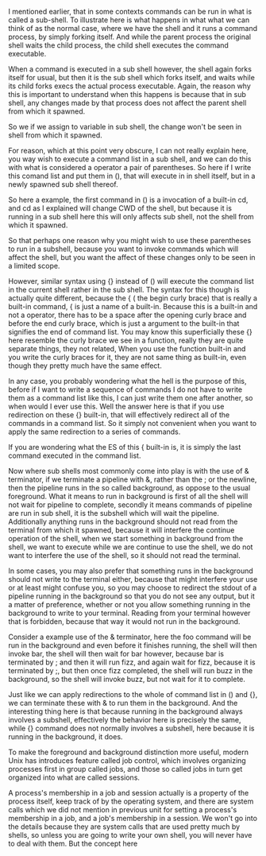 I mentioned earlier, that in some contexts commands can be run in what is
called a sub-shell. To illustrate here is what happens in what what we can
think of as the normal case, where we have the shell and it runs a command
process, by simply forking itself. And while the parent process the original
shell waits the child process, the child shell executes the command
executable. 

When a command is executed in a sub shell however, the shell again forks
itself for usual, but then it is the sub shell which forks itself, and waits
while its child forks execs the actual process executable. Again, the reason
why this is important to understand when this happens is because that in sub
shell, any changes made by that process does not affect the parent shell from
which it spawned.

So we if we assign to variable  in sub shell, the change won't be seen in
shell from which it spawned. 

For reason, which at this point very obscure, I can not really explain here,
you way wish to execute a command list in a sub shell, and we can do this with
what is considered a operator a pair of parentheses.  So here if I write this
comand list and put them in (), that will execute in in shell itself, but in a
newly spawned sub shell thereof.

So here  a example, the first command in () is a invocation of a built-in cd,
and cd as I explained will change CWD of the shell, but because it is running
in a sub shell here this will only affects sub shell, not the shell from which
it spawned. 

So that perhaps one reason why you might wish to use these parentheses to run
in a subshell, because you want to invoke commands which will affect the
shell, but you want the affect of these changes only to be seen in a limited
scope. 

However, similar syntax using {} instead of () will execute the command list
in the current shell rather in the sub shell. The syntax for this though is
actually quite different,  because the { ( the begin curly brace) that is
really a built-in command, { is just a name of a built-in. Because this is a
built-in and not a operator, there has to be a space after the opening curly
brace and before the end curly brace, which is just a argument to the built-in
that signifies the end of command list. You may know this superficially these
{} here resemble the curly brace we see in a function, really they are quite
separate things, they not related, When you use the function built-in and you
write the curly braces for it, they are not same thing as built-in, even
though they pretty much have the same effect.

In any case, you probably wondering what the hell is the purpose of this,
before if I want to write a sequence of commands I do not have to write them
as a command list like this, I can just write them one after another, so when
would I ever use this. Well the answer here is that if you use redirection on
these {} built-in, that will effectively redirect all of the commands in a
command list. So it simply not convenient when you want to apply the same
redirection to a series of commands. 

If you are wondering what the ES of this { built-in is, it is simply the last
command executed in the command list.

Now where sub shells most commonly come into play is with the use of & terminator, if we
terminate a pipeline with &, rather than the ; or the newline, then the pipeline
runs in the so called background, as oppose to the usual foreground. What it
means to run in background is first of all the shell will not wait for
pipeline to complete, secondly it means commands of pipeline are run in sub
shell, it is the subshell which will wait the pipeline. Additionally anything
runs in the background should not read from the terminal from which it
spawned, because it will interfere the continue operation of the shell, when
we start something in background from the shell, we want to  execute while we
are continue to use the shell, we do not want to interfere the use of the
shell, so it should not read the terminal. 

In some cases, you may also prefer that something runs in the background
should not write to the terminal either, because that might interfere your use
or at least might confuse you, so you may choose to redirect the stdout of a
pipeline running in the background so that you do not see any output, but it a
matter of preference, whether or not you allow something running in the
background to write to your terminal. Reading from your terminal however that
is forbidden, because that way it would not run in the background.

Consider a example use of the & terminator, here the foo command will be run
in the background and even before it finishes running, the shell will then
invoke bar, the shell will then wait for bar however, because bar is
terminated by ; and then it will run fizz, and again wait for fizz, because it is terminated
by ;, but then once fizz completed, the shell will run buzz in the background,
so the shell will invoke buzz, but not wait for it to complete.

Just like we can apply redirections to the whole of command list in () and {},
we can terminate these with & to run them in the background. And the
interesting thing here is that because running in the background always
involves a subshell, effectively the behavior here is precisely the same,
while {} command does not normally involves a subshell, here because it is
running in the background, it does. 

To make the foreground and background distinction more useful, modern Unix has
introduces feature called job control, which involves organizing processes
first in group called jobs, and those so called jobs in turn get organized
into what are called sessions. 

A process's membership in a job and session actually is a property of the
process itself, keep track of by the operating system, and there are system
calls which we did not mention in previous unit for setting a process's
membership in a job, and a job's membership in a session. We won't go into the
details because they are system calls that are used pretty much by shells, so
unless you are going to write your own shell, you will never have to deal with
them. But the concept here 
